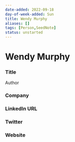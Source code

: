 ```yaml
---
date-added: 2022-09-18
day-of-week-added: Sun
title: Wendy Murphy
aliases: []
tags: [Person,SeedNote]
status: unstarted
---
```


# Wendy Murphy

### Title
Author

### Company


### LinkedIn URL


### Twitter


### Website






